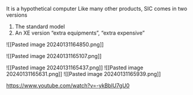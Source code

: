 
It is a hypothetical computer
Like many other products, SIC comes in two versions
1) The standard model
2) An XE version “extra equipments”, “extra expensive”

![[Pasted image 20240131164850.png]]

![[Pasted image 20240131165107.png]]

![[Pasted image 20240131165437.png]]
![[Pasted image 20240131165631.png]]
![[Pasted image 20240131165939.png]]

https://www.youtube.com/watch?v=-ykBblU7gU0
